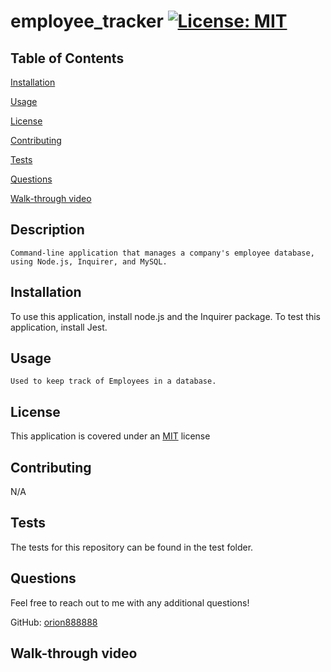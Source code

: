# employee_tracker     <a href = "https://opensource.org/licenses/MIT">![License: MIT](https://img.shields.io/badge/License-MIT-yellow.svg)</a>

  ## Table of Contents

  [Installation](#installation)

  [Usage](#usage)

  [License](#license)

  [Contributing](#contributing)

  [Tests](#tests)

  [Questions](#questions)

  [Walk-through video](#video)

  ## Description

    Command-line application that manages a company's employee database, using Node.js, Inquirer, and MySQL.

  ## Installation <a id="installation"></a>

  To use this application, install node.js and the Inquirer package. To test this application, install Jest.

  ## Usage <a id="usage"></a>

    Used to keep track of Employees in a database.

  ## License <a id="license"></a>

  This application is covered under an <a href = "https://opensource.org/licenses/MIT">MIT</a> license

  ## Contributing <a id="contributing"></a>

  N/A

  ## Tests <a id="tests"></a>

  The tests for this repository can be found in the test folder.
  ## Questions <a id="questions"></a>

  Feel free to reach out to me with any additional questions!

  GitHub: <a href="https://github.com/orion888888"> orion888888</a>

  ## Walk-through video 
  